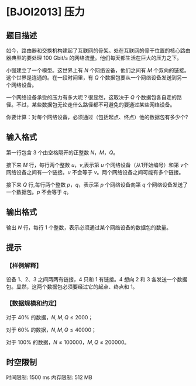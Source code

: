 # [BJOI2013] 压力

## 题目描述

如今，路由器和交换机构建起了互联网的骨架。处在互联网的骨干位置的核心路由器典型的要处理 $100\text{ Gbit/s}$ 的网络流量。他们每天都生活在巨大的压力之下。

小强建立了一个模型。这世界上有 $N$ 个网络设备，他们之间有 $M$ 个双向的链接。这个世界是连通的。在一段时间里，有 $Q$ 个数据包要从一个网络设备发送到另一个网络设备。

一个网络设备承受的压力有多大呢？很显然，这取决于 $Q$ 个数据包各自走的路径。不过，某些数据包无论走什么路径都不可避免的要通过某些网络设备。

你要计算：对每个网络设备，必须通过（包括起点、终点）他的数据包有多少个?

## 输入格式

第一行包含 $3$ 个由空格隔开的正整数 $N$，$M$，$Q$。

接下来 $M$ 行，每行两个整数 $u$，$v$,表示第 $u$ 个网络设备（从$1$开始编号）和第 $v$个网络设备之间有一个链接。$u$ 不会等于 $v$。两个网络设备之间可能有多个链接。

接下来 $Q$ 行,每行两个整数 $p$，$q$，表示第 $p$ 个网络设备向第 $q$ 个网络设备发送了一个数据包。$p$ 不会等于 $q$。

## 输出格式

输出 $N$ 行，每行 $1$ 个整数，表示必须通过某个网络设备的数据包的数量。

## 提示

### 【样例解释】

设备 $1$、$2$、$3$ 之间两两有链接，$4$ 只和 $1$ 有链接。$4$ 想向 $2$ 和 $3$ 各发送一个数据包。显然，这两个数据包必须要经过它的起点、终点和 $1$。

### 【数据规模和约定】

对于 $40\%$ 的数据，$N,M,Q\le 2000$；

对于 $60\%$ 的数据，$N,M,Q\le 40000$；

对于 $100\%$ 的数据，$N\le 100000$，$M,Q\le 200000$。

## 时空限制

时间限制: 1500 ms
内存限制: 512 MB
